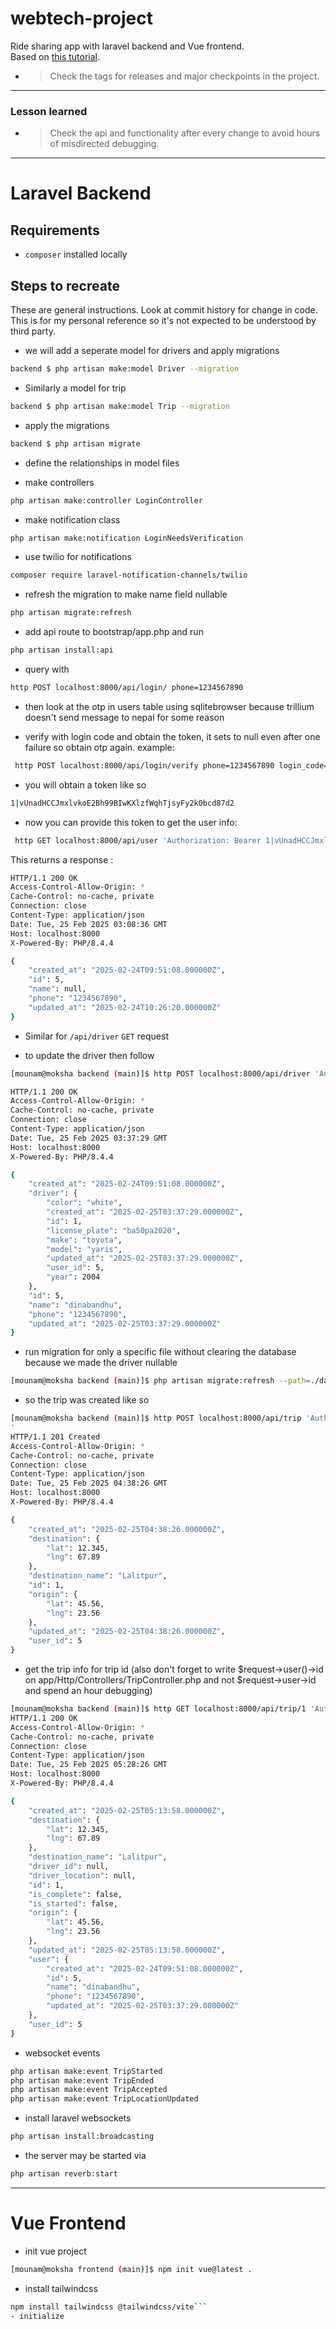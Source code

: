 # webtech-project
Ride sharing app with laravel backend and Vue frontend. \
Based on [this tutorial](https://www.youtube.com/watch?v=iFOEU6YNBzw).

- > Check the tags for releases and major checkpoints in the project.
---
### Lesson learned
- > Check the api and functionality after every change to avoid hours of misdirected debugging.
---
# Laravel Backend

## Requirements
- `composer` installed locally

## Steps to recreate
These are general instructions. Look at commit history for change in code. This is for my personal reference so it's not expected to be understood by third party.

- we will add a seperate model for drivers and apply migrations
```bash
backend $ php artisan make:model Driver --migration
```
- Similarly a model for trip 
```bash
backend $ php artisan make:model Trip --migration
```
- apply the migrations
```bash
backend $ php artisan migrate
```
- define the relationships in model files

- make controllers
```bash
php artisan make:controller LoginController
```
- make notification class
```bash
php artisan make:notification LoginNeedsVerification
```

- use twilio for notifications
```bash
composer require laravel-notification-channels/twilio
```
- refresh the migration to make name field nullable
```bash
php artisan migrate:refresh
```

- add api route to bootstrap/app.php and run
```bash
php artisan install:api
```

- query with
```bash
http POST localhost:8000/api/login/ phone=1234567890
```

- then look at the otp in users table using sqlitebrowser because trillium doesn't send message to nepal for some reason

- verify with login code and obtain the token, it sets to null even after one failure so obtain otp again. example:
```bash
 http POST localhost:8000/api/login/verify phone=1234567890 login_code=60823
 ```

- you will obtain a token like so 
```bash
1|vUnadHCCJmxlvkoE2Bh99BIwKXlzfWqhTjsyFy2k0bcd87d2
```

- now you can provide this token to get the user info:
```bash
 http GET localhost:8000/api/user 'Authorization: Bearer 1|vUnadHCCJmxlvkoE2Bh99BIwKXlzfWqhTjsyFy2k0bcd87d2'
 ```

This returns a response :
```bash
HTTP/1.1 200 OK
Access-Control-Allow-Origin: *
Cache-Control: no-cache, private
Connection: close
Content-Type: application/json
Date: Tue, 25 Feb 2025 03:08:36 GMT
Host: localhost:8000
X-Powered-By: PHP/8.4.4

{
    "created_at": "2025-02-24T09:51:08.000000Z",
    "id": 5,
    "name": null,
    "phone": "1234567890",
    "updated_at": "2025-02-24T10:26:20.000000Z"
}

```
- Similar for `/api/driver` `GET` request

- to update the driver then follow
```bash
[mounam@moksha backend (main)]$ http POST localhost:8000/api/driver 'Authorization: Bearer 1|vUnadHCCJmxlvkoE2Bh99BIwKXlzfWqhTjsyFy2k0bcd87d2' Accept:application/json color=white license_plate=ba50pa2020 make=toyota model=yaris name=dinabandhu year=2004

HTTP/1.1 200 OK
Access-Control-Allow-Origin: *
Cache-Control: no-cache, private
Connection: close
Content-Type: application/json
Date: Tue, 25 Feb 2025 03:37:29 GMT
Host: localhost:8000
X-Powered-By: PHP/8.4.4

{
    "created_at": "2025-02-24T09:51:08.000000Z",
    "driver": {
        "color": "white",
        "created_at": "2025-02-25T03:37:29.000000Z",
        "id": 1,
        "license_plate": "ba50pa2020",
        "make": "toyota",
        "model": "yaris",
        "updated_at": "2025-02-25T03:37:29.000000Z",
        "user_id": 5,
        "year": 2004
    },
    "id": 5,
    "name": "dinabandhu",
    "phone": "1234567890",
    "updated_at": "2025-02-25T03:37:29.000000Z"
}

```

- run migration for only a specific file without clearing the database because we made the driver nullable
```bash
[mounam@moksha backend (main)]$ php artisan migrate:refresh --path=./database/migrations/2025_02_24_064721_create_trips_table.php 
```

- so the trip was created like so 
```bash
[mounam@moksha backend (main)]$ http POST localhost:8000/api/trip 'Authorization: Bearer 1|vUnadHCCJmxlvkoE2Bh99BIwKXlzfWqhTjsyFy2k0bcd87d2' destination_name=Lalitpur destination:='{"lat":12.345, "lng":67.890}' origin:='{"lat": 45.56, "lng": 23.56}
'
HTTP/1.1 201 Created
Access-Control-Allow-Origin: *
Cache-Control: no-cache, private
Connection: close
Content-Type: application/json
Date: Tue, 25 Feb 2025 04:38:26 GMT
Host: localhost:8000
X-Powered-By: PHP/8.4.4

{
    "created_at": "2025-02-25T04:38:26.000000Z",
    "destination": {
        "lat": 12.345,
        "lng": 67.89
    },
    "destination_name": "Lalitpur",
    "id": 1,
    "origin": {
        "lat": 45.56,
        "lng": 23.56
    },
    "updated_at": "2025-02-25T04:38:26.000000Z",
    "user_id": 5
}
```

- get the trip info for trip id (also don't forget to write $request->user()->id on app/Http/Controllers/TripController.php and not $request->user->id and spend an hour debugging)
```bash
[mounam@moksha backend (main)]$ http GET localhost:8000/api/trip/1 'Authorization: Bearer 1|vUnadHCCJmxlvkoE2Bh99BIwKXlzfWqhTjsyFy2k0bcd87d2'
HTTP/1.1 200 OK
Access-Control-Allow-Origin: *
Cache-Control: no-cache, private
Connection: close
Content-Type: application/json
Date: Tue, 25 Feb 2025 05:28:26 GMT
Host: localhost:8000
X-Powered-By: PHP/8.4.4

{
    "created_at": "2025-02-25T05:13:58.000000Z",
    "destination": {
        "lat": 12.345,
        "lng": 67.89
    },
    "destination_name": "Lalitpur",
    "driver_id": null,
    "driver_location": null,
    "id": 1,
    "is_complete": false,
    "is_started": false,
    "origin": {
        "lat": 45.56,
        "lng": 23.56
    },
    "updated_at": "2025-02-25T05:13:58.000000Z",
    "user": {
        "created_at": "2025-02-24T09:51:08.000000Z",
        "id": 5,
        "name": "dinabandhu",
        "phone": "1234567890",
        "updated_at": "2025-02-25T03:37:29.000000Z"
    },
    "user_id": 5
}
```

- websocket events 
```bash
php artisan make:event TripStarted
php artisan make:event TripEnded
php artisan make:event TripAccepted
php artisan make:event TripLocationUpdated
```
- install laravel websockets
```bash
php artisan install:broadcasting
```
- the server may be started via 
```bash
php artisan reverb:start
```
---
# Vue Frontend 

- init vue project 
```bash 
[mounam@moksha frontend (main)]$ npm init vue@latest .
```
- install tailwindcss
```bash
npm install tailwindcss @tailwindcss/vite```
- initialize 